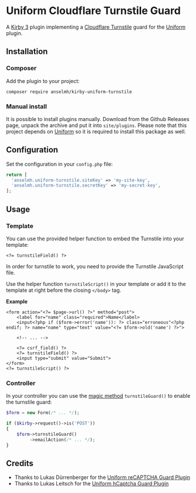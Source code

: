 # Uniform Cloudflare Turnstile Guard

A [Kirby 3](https://getkirby.com/) plugin implementing a [Cloudflare Turnstile](https://developers.cloudflare.com/turnstile/) guard for the [Uniform](https://github.com/mzur/kirby-uniform) plugin.

## Installation

### Composer

Add the plugin to your project:

```
composer require anselmh/kirby-uniform-turnstile
```

### Manual install

It is possible to install plugins manually. Download from the Github Releases page, unpack the archive and put it into `site/plugins`.
Please note that this project depends on [Uniform](https://github.com/mzur/kirby-uniform) so it is required to install this package as well.

## Configuration

Set the configuration in your `config.php` file:

```php
return [
  'anselmh.uniform-turnstile.siteKey' => 'my-site-key',
  'anselmh.uniform-turnstile.secretKey' => 'my-secret-key',
];
```

## Usage

### Template

You can use the provided helper function to embed the Turnstile into your template:

```html+php
<?= turnstileField() ?>
```

In order for turnstile to work, you need to provide the Turnstile JavaScript file.

Use the helper function `turnstileScript()` in your template or add it to the template at right before the closing `</body>` tag.

**Example**

```html+php
<form action="<?= $page->url() ?>" method="post">
    <label for="name" class="required">Name</label>
    <input<?php if ($form->error('name')): ?> class="erroneous"<?php endif; ?> name="name" type="text" value="<?= $form->old('name') ?>">

    <!-- ... -->

    <?= csrf_field() ?>
    <?= turnstileField() ?>
    <input type="submit" value="Submit">
</form>
<?= turnstileScript() ?>
```

### Controller

In your controller you can use the [magic method](https://kirby-uniform.readthedocs.io/en/latest/guards/guards/#magic-methods) `turnstileGuard()` to enable the turnstile guard:

```php
$form = new Form(/* ... */);

if ($kirby->request()->is('POST'))
{
    $form->turnstileGuard()
         ->emailAction(/* ... */);
}
```

## Credits

- Thanks to Lukas Dürrenberger for the [Uniform reCAPTCHA Guard Plugin](https://github.com/eXpl0it3r/kirby-uniform-recaptcha)
- Thanks to Lukas Leitsch for the [Uniform hCaptcha Guard Plugin](https://github.com/lukasleitsch/kirby-uniform-hcaptcha)
